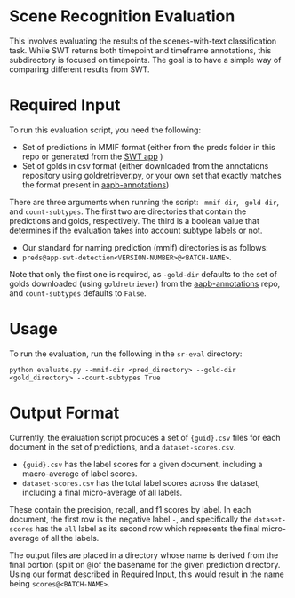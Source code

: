 # Scene Recognition Evaluation
This involves evaluating the results of the scenes-with-text classification task. While SWT returns both timepoint and
timeframe annotations, this subdirectory is focused on timepoints.
The goal is to have a simple way of comparing different results from SWT. 

# Required Input
To run this evaluation script, you need the following:

* Set of predictions in MMIF format (either from the preds folder in this repo
or generated from the [SWT app](https://github.com/clamsproject/app-swt-detection) )
* Set of golds in csv format (either downloaded from the annotations repository
using goldretriever.py, or your own set that exactly matches the format present in [aapb-annotations](https://github.com/clamsproject/aapb-annotations/tree/main/scene-recognition/golds))

There are three arguments when running the script: `-mmif-dir`, `-gold-dir`, and `count-subtypes`.
The first two are directories that contain the predictions and golds, respectively. The third is a boolean value that
determines if the evaluation takes into account subtype labels or not.
* Our standard for naming prediction (mmif) directories is as follows:
* `preds@app-swt-detection<VERSION-NUMBER>@<BATCH-NAME>`.

Note that only the first one is required, as `-gold-dir` defaults to the set of golds downloaded (using `goldretriever`)
from the [aapb-annotations](https://github.com/clamsproject/aapb-annotations/tree/main/scene-recognition/golds) repo,
and `count-subtypes` defaults to `False`.

# Usage
To run the evaluation, run the following in the `sr-eval` directory:
```
python evaluate.py --mmif-dir <pred_directory> --gold-dir <gold_directory> --count-subtypes True
```

# Output Format
Currently, the evaluation script produces a set of `{guid}.csv` files for each document in the set of predictions, and a
`dataset-scores.csv`.
* `{guid}.csv` has the label scores for a given document, including a macro-average of label scores.
* `dataset-scores.csv` has the total label scores across the dataset, including a final micro-average of all labels.

These contain the precision, recall, and f1 scores by label. In each document, the first row 
is the negative label `-`, and specifically the `dataset-scores` has the `all` label as its second row which
represents the final micro-average of all the labels.

The output files are placed in a directory whose name is derived from the final portion (split on `@`)of the basename 
for the given prediction directory. Using our format described in [Required Input](#required-input), this would result
in the name being `scores@<BATCH-NAME>`.
